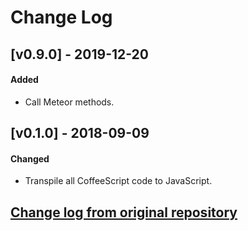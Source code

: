 # Change Log

## [v0.9.0] - 2019-12-20

#### Added
- Call Meteor methods.

## [v0.1.0] - 2018-09-09

#### Changed
- Transpile all CoffeeScript code to JavaScript.

## [Change log from original repository](https://github.com/kahmali/meteor-restivus/blob/devel/CHANGELOG.md#change-log)
